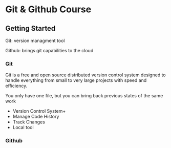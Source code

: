 # Git & Github Course

## Getting Started

Git: version managment tool

Github: brings git capabilities to the cloud

### Git 

Git is a free and open source distributed version control system designed to handle everything from small to very large projects with speed and efficiency.

You only have one file, but you can bring back previous states of the same work

 - Version Control System+
 - Manage Code History
 - Track Changes
 - Local tool

### Github




<!--stackedit_data:
eyJoaXN0b3J5IjpbNDE4MzM2NDk1LC0zMjI3MzIzNjMsMTEzND
kyNTcxMSwxOTU3MDk5Mzk1LC0yMDg4NzQ2NjEyXX0=
-->